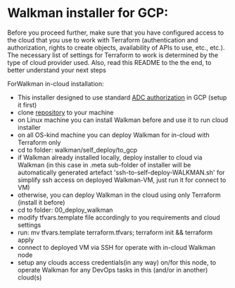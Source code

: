 # Walkman installer for GCP:
Before you proceed further, make sure that you have configured access to the cloud 
that you use to work with Terraform (authentication and authorization, rights to 
create objects, availability of APIs to use, etc., etc.). The necessary list of 
settings for Terraform to work is determined by the type of cloud provider used.
Also, read this README to the the end, to better understand your next steps

ForWalkman in-cloud installation:
- This installer designed to use standard [ADC authorization](https://cloud.google.com/docs/authentication/provide-credentials-adc) in GCP (setup it first)
- clone [repository](https://github.com/shakhor-shual/walkman/tree/main) to your machine 
- on Linux machine you can install Walkman before and use it to run cloud installer
- on all OS-kind machine you can deploy Walkman for in-cloud with Terraform only
- cd to folder: walkman/self_deploy/to_gcp 
- if Walkman already installed  locally, deploy installer to cloud via Walkman 
(in this case in .meta sub-folder of installer will be automatically generated
artefact 'ssh-to-self-deploy-WALKMAN.sh' for simplify ssh access on deployed 
Walkman-VM, just run it for connect to VM) 
- otherwise, you can deploy Walkman in the cloud using only Terraform (install it before)
- cd to folder: 00_deploy_walkman 
- modify tfvars.template file accordingly to you requirements and cloud settings
- run: mv tfvars.template terraform.tfvars; terraform init && terraform apply
- connect to deployed VM via SSH for operate with in-cloud Walkman node
- setup any clouds access credentials(in any way) on/for this node, to operate Walkman 
for any DevOps tasks in this (and/or in another) cloud(s)






